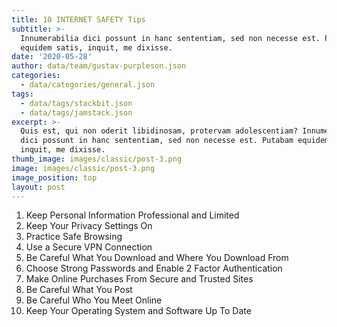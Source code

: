 ```yaml
---
title: 10 INTERNET SAFETY Tips
subtitle: >-
  Innumerabilia dici possunt in hanc sententiam, sed non necesse est. Putabam
  equidem satis, inquit, me dixisse.
date: '2020-05-28'
author: data/team/gustav-purpleson.json
categories:
  - data/categories/general.json
tags:
  - data/tags/stackbit.json
  - data/tags/jamstack.json
excerpt: >-
  Quis est, qui non oderit libidinosam, protervam adolescentiam? Innumerabilia
  dici possunt in hanc sententiam, sed non necesse est. Putabam equidem satis,
  inquit, me dixisse.
thumb_image: images/classic/post-3.png
image: images/classic/post-3.png
image_position: top
layout: post
---
```

1. Keep Personal Information Professional and Limited
2. Keep Your Privacy Settings On
3. Practice Safe Browsing
4. Use a Secure VPN Connection
5. Be Careful What You Download and Where You Download From
6. Choose Strong Passwords and Enable 2 Factor Authentication
7. Make Online Purchases From Secure and Trusted Sites
8. Be Careful What You Post
9. Be Careful Who You Meet Online
10. Keep Your Operating System and Software Up To Date
